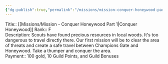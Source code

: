 ```yaml
---
{"dg-publish":true,"permalink":"/missions/mission-conquer-honeywood-part-1/","tags":["Mission","Mission/Active"]}
---
```



Title:: [[Missions/Mission - Conquer Honeywood Part 1\|Conquer Honeywood]]
Rank:: F  
Description: Scouts have found precious resources in local woods. It's too dangerous to travel directly there. Our first mission will be to clear the area of threats and create a safe travel between Champions Gate and Honeywood. Take a thumper and conquer the area.  
Payment:: 100 gold, 10 Guild Points, and Guild Bonuses